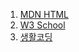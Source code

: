 1. [MDN HTML](https://developer.mozilla.org/ko/docs/Web/HTML)
2. [W3 School](https://w3school.com)
3. [생활코딩](https://opentutorials.org)
